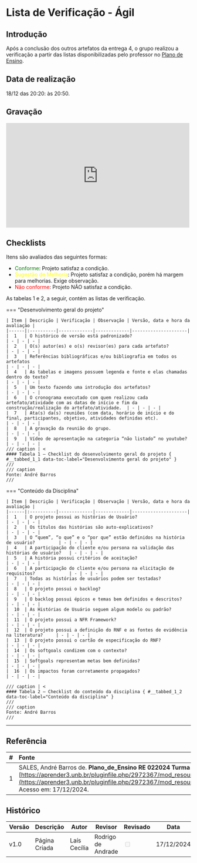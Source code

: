 # Lista de Verificação - Ágil

## Introdução

Após a conclusão dos outros artefatos da entrega 4, o grupo realizou a verificação a partir das listas disponibilizadas pelo professor no [Plano de Ensino](https://aprender3.unb.br/pluginfile.php/2972367/mod_resource/content/52/Plano_de_Ensino%20RE%20022024%20Turma%2002%20v1.pdf).

## Data de realização

18/12 das 20:20: às 20:50.

## Gravação

<iframe width="500" height="285" src="https://www.youtube.com/embed/BCv7e_-4sH4" title="[2024-2] Requisitos - Grupo 2 - Inspeção do Trabalho - Modelagem Ágil" frameborder="0" allow="accelerometer; autoplay; clipboard-write; encrypted-media; gyroscope; picture-in-picture; web-share" referrerpolicy="strict-origin-when-cross-origin" allowfullscreen></iframe>

## Checklists

Itens são avaliados das seguintes formas:

* <span style="color:green">Conforme</span>: Projeto satisfaz a condição.
* <span style="color:yellow">Sugestão de Melhoria</span>: Projeto satisfaz a condição, porém há margem para melhorias. Exige observação.
* <span style="color:red">Não conforme</span>: Projeto NÃO satisfaz a condição.
  

As tabelas 1 e 2, a seguir, contém as listas de verificação.

=== "Desenvolvimento geral do projeto"

    | Item | Descrição | Verificação | Observação | Versão, data e hora da avaliação |
    |------|:----------|-------------|-------------|---------------------|
    |  1   | O histórico de versão está padronizado?                                                                                                        | - | - | - |
    |  2   | O(s) autor(es) e o(s) revisor(es) para cada artefato?                                                                                          | - | - | - |
    |  3   | Referências bibliográficas e/ou bibliografia em todos os artefatos                                                                             | - | - | - |
    |  4   | As tabelas e imagens possuem legenda e fonte e elas chamadas dentro do texto?                                                                  | - | - | - |
    |  5   | Um texto fazendo uma introdução dos artefatos?                                                                                                 | - | - | - |
    |  6   | O cronograma executado com quem realizou cada artefato/atividade com as datas de início e fim da construção/realização do artefato/atividade.  | - | - | - |
    |  7   | Ata(s) da(s) reuniões (com data, horário de início e do final, participantes, objetivo, atividades definidas etc).                             | - | - | - |
    |  8   | A gravação da reunião do grupo.                                                                                                                | - | - | - |
    |  9   | Vídeo de apresentação na categoria “não listado” no youtube?                                                                                   | - | - | - |
    /// caption | <
    #### Tabela 1 — Checklist do desenvolvimento geral do projeto { #__tabbed_1_1 data-toc-label="Desenvolvimento geral do projeto" }
    ///
    /// caption
    Fonte: André Barros
    ///

=== "Conteúdo da Disciplina"

    | Item | Descrição | Verificação | Observação | Versão, data e hora da avaliação |
    |------|:----------|-------------|-------------|---------------------|
    |  1   | O projeto possui as histórias de Usuário?                                       | - | - | - |
    |  2   | Os títulos das histórias são auto-explicativos?                                 | - | - | - |
    |  3   | O “quem”, “o que” e o “por que” estão definidos na história de usuário?         | - | - | - |
    |  4   | A participação do cliente e/ou persona na validação das histórias de usuário?   | - | - | - |
    |  5   | A história possui critérios de aceitação?                                       | - | - | - |
    |  6   | A participação do cliente e/ou persona na elicitação de requisitos?             | - | - | - |
    |  7   | Todas as histórias de usuários podem ser testadas?                              | - | - | - |
    |  8   | O projeto possui o backlog?                                                     | - | - | - |
    |  9   | O backlog possui épicos e temas bem definidos e descritos?                      | - | - | - |
    |  10  | As Histórias de Usuário seguem algum modelo ou padrão?                          | - | - | - |
    |  11  | O projeto possui a NFR Framework?                                               | - | - | - |
    |  12  | O projeto possui a definição do RNF e as fontes de evidência na literatura?     | - | - | - |
    |  13  | O projeto possui o cartão de especificação do RNF?                              | - | - | - |
    |  14  | Os softgoals condizem com o contexto?                                           | - | - | - |
    |  15  | Softgoals representam metas bem definidas?                                      | - | - | - |
    |  16  | Os impactos foram corretamente propagados?                                      | - | - | - |
    
    /// caption | <
    #### Tabela 2 — Checklist do conteúdo da disciplina { #__tabbed_1_2 data-toc-label="Conteúdo da disciplina" }
    ///
    /// caption
    Fonte: André Barros
    ///

---

## Referência

| # | Fonte|
|---|:------|
| 1 | SALES, André Barros de. **Plano_de_Ensino RE 022024 Turma 02 v1**. UnB Gama (FCTE). Disponível em: [https://aprender3.unb.br/pluginfile.php/2972367/mod_resource/content/52/Plano_de_Ensino%20RE%20022024%20Turma%2002%20v1.pdf](https://aprender3.unb.br/pluginfile.php/2972367/mod_resource/content/52/Plano_de_Ensino%20RE%20022024%20Turma%2002%20v1.pdf). Acesso em: 17/12/2024. |

## Histórico

| Versão | Descrição                  | Autor                           | Revisor                  |                 Revisado          | Data       |
|--------|----------------------------|---------------------------------|--------------------------|-----------------------------------|------------|
| v1.0   | Página Criada              | Laís Cecília |  Rodrigo de Andrade                        | <input type="checkbox" onclick="return false;" disabled/> | 17/12/2024 |